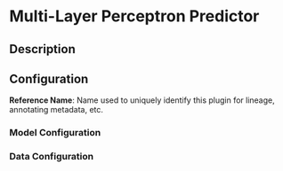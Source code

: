 
# Multi-Layer Perceptron Predictor

## Description

## Configuration
**Reference Name**: Name used to uniquely identify this plugin for lineage, annotating metadata, etc.

### Model Configuration

### Data Configuration
